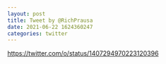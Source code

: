 ```yaml
--- 
layout: post 
title: Tweet by @RichPrausa 
date: 2021-06-22 1624360247 
categories: twitter 
--- 
```

https://twitter.com/o/status/1407294970223120396